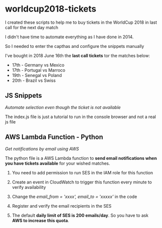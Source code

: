 # worldcup2018-tickets
I created these scripts to help me to buy tickets in the WorldCup 2018 in last call for the next day match

I didn't have time to automate everything as I have done in 2014. 

So I needed to enter the capthas and configure the snippets manually


I've bought in 2018 June 16th the **last call tickets** tor the matches below:
* 17th - Germany vs Mexico
* 17th - Portugal vs Marroco
* 19th - Senegal vs Poland
* 20th - Brazil vs Swiss

## JS Snippets
*Automate selection even though the ticket is not available*

The index.js file is just a tutorial to run in the console browser and not a real js file

## AWS Lambda Function - Python
*Get notifications by email using AWS*

The python file is a AWS Lambda function to **send email notifications when you have tickets available** for your wished matches.

1.  You need to add permission to run SES in the IAM role for this function

2.  Create an event in CloudWatch to trigger this function every minute to verify availability

3.  Change the *email_from = 'xxxx', email_to = 'xxxxx'* in the code

4.  Register and verify the email recipients in the SES

5.  The default **daily limit of SES is 200 emails/day**. So you have to ask **AWS to increase this quota**.
